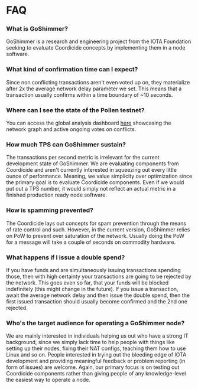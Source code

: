 # FAQ

### What is GoShimmer?
GoShimmer is a research and engineering project from the IOTA Foundation seeking to evaluate Coordicide concepts by implementing them in a node software.

### What kind of confirmation time can I expect?
Since non conflicting transactions aren't even voted up on, they materialize after 2x the average network delay parameter we set. This means that a transaction usually confirms within a time boundary of ~10 seconds.

### Where can I see the state of the Pollen testnet?
You can access the global analysis dashboard [here](http://ressims.iota.cafe:28080/autopeering) showcasing the network graph and active ongoing votes on conflicts.

### How much TPS can GoShimmer sustain?
The transactions per second metric is irrelevant for the current development state of GoShimmer. We are evaluating components from Coordicide and aren't currently interested in squeezing out every little ounce of performance. Meaning, we value simplicity over optimization since the primary goal is to evaluate Coordicide components. Even if we would put out a TPS number, it would simply not reflect an actual metric in a finished production ready node software. 

### How is spamming prevented?
The Coordicide lays out concepts for spam prevention through the means of rate control and such. However, in the current version, GoShimmer relies on PoW to prevent over saturation of the network. Usually doing the PoW for a message will take a couple of seconds on commodity hardware.

### What happens if I issue a double spend?
If you have funds and are simultaneously issuing transactions spending those, then with high certainty your transactions are going to be rejected by the network. This goes even so far, that your funds will be blocked indefinitely (this might change in the future). If you issue a transaction, await the average network delay and then issue the double spend, then the first issued transaction should usually become confirmed and the 2nd one rejected.  

### Who's the target audience for operating a GoShimmer node?
We are mainly interested in individuals helping us out who have a strong IT background, since we simply lack time to help people with things like setting up their nodes, fixing their NAT configs, teaching them how to use Linux and so on. People interested in trying out the bleeding edge of IOTA development and providing meaningful feedback or problem reporting (in form of issues) are welcome. Again, our primary focus is on testing out Coordicide components rather than giving people of any knowledge-level the easiest way to operate a node.